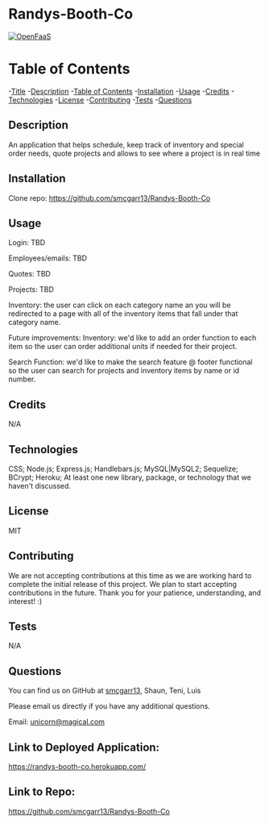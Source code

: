 # Randys-Booth-Co

[![OpenFaaS](https://img.shields.io/badge/License-MIT-blue.svg)](https://www.openfaas.com)

# Table of Contents

-[Title](#title)
-[Description](#description)
-[Table of Contents](#table-of-contents)
-[Installation](#installation)
-[Usage](#usage)
-[Credits](#credits)
-[Technologies](#technologies)
-[License](#license)
-[Contributing](#contributing)
-[Tests](#tests)
-[Questions](#questions)

## Description
An application that helps schedule, keep track of inventory and special order needs, quote projects and allows to see where a project is in real time

## Installation
Clone repo: https://github.com/smcgarr13/Randys-Booth-Co

## Usage
Login: TBD

Employees/emails: TBD

Quotes: TBD

Projects: TBD

Inventory: the user can click on each category name an you will be redirected to a page with all of the inventory items that fall under that category name.

Future improvements:
Inventory: we'd like to add an order function to each item so the user can order additional units if needed for their project.

Search Function: we'd like to make the search feature @ footer functional so the user can search for projects and inventory items by name or id number.

## Credits
N/A

## Technologies
CSS;
Node.js;
Express.js;
Handlebars.js;
MySQL|MySQL2;
Sequelize;
BCrypt; 
Heroku;
At least one new library, package, or technology that we haven't discussed.


## License
MIT

## Contributing
We are not accepting contributions at this time as we are working hard to complete the initial release of this project. We plan to start accepting contributions in the future. Thank you for your patience, understanding, and interest! :)

## Tests
N/A

## Questions

You can find us on GitHub at [smcgarr13](https://github.com/smcgarr13), Shaun, Teni, Luis

Please email us directly if you have any additional questions.

Email: unicorn@magical.com

## Link to Deployed Application:
https://randys-booth-co.herokuapp.com/

## Link to Repo:
https://github.com/smcgarr13/Randys-Booth-Co